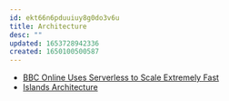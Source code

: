 ```yaml
---
id: ekt66n6pduuiuy8g0do3v6u
title: Architecture
desc: ""
updated: 1653728942336
created: 1650100500587
---
```


- [BBC Online Uses Serverless to Scale Extremely Fast](https://www.infoq.com/news/2021/01/bbc-serverless-scale/)
- [Islands Architecture](https://www.patterns.dev/posts/islands-architecture/)
